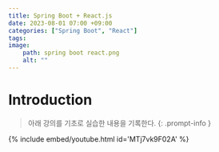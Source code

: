 ```yaml
---
title: Spring Boot + React.js 
date: 2023-08-01 07:00 +09:00
categories: ["Spring Boot", "React"]
tags:
image:
    path: spring boot react.png
    alt: ""
---
```


# Introduction

> 아래 강의를 기초로 실습한 내용을 기록한다. 
{: .prompt-info }

{% include embed/youtube.html id='MTj7vk9F02A' %}
